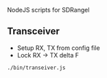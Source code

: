 NodeJS scripts for SDRangel


## Transceiver

* Setup RX, TX from config file
* Lock RX -> TX delta F

```
./bin/transeiver.js
```
